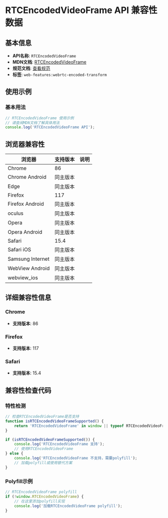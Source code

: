 # RTCEncodedVideoFrame API 兼容性数据

## 基本信息

- **API名称**: `RTCEncodedVideoFrame`
- **MDN文档**: [RTCEncodedVideoFrame](https://developer.mozilla.org/docs/Web/API/RTCEncodedVideoFrame)
- **规范文档**: [查看规范](https://w3c.github.io/webrtc-encoded-transform/#rtcencodedvideoframe)
- **标签**: `web-features:webrtc-encoded-transform`

## 使用示例

### 基本用法

```javascript
// RTCEncodedVideoFrame 使用示例
// 请查阅MDN文档了解具体用法
console.log('RTCEncodedVideoFrame API');
```

## 浏览器兼容性

| 浏览器 | 支持版本 | 说明 |
|--------|----------|------|
| Chrome | 86 |  |
| Chrome Android | 同主版本 |  |
| Edge | 同主版本 |  |
| Firefox | 117 |  |
| Firefox Android | 同主版本 |  |
| oculus | 同主版本 |  |
| Opera | 同主版本 |  |
| Opera Android | 同主版本 |  |
| Safari | 15.4 |  |
| Safari iOS | 同主版本 |  |
| Samsung Internet | 同主版本 |  |
| WebView Android | 同主版本 |  |
| webview_ios | 同主版本 |  |

## 详细兼容性信息

### Chrome

- **支持版本**: 86

### Firefox

- **支持版本**: 117

### Safari

- **支持版本**: 15.4

## 兼容性检查代码

### 特性检测

```javascript
// 检查RTCEncodedVideoFrame是否支持
function isRTCEncodedVideoFrameSupported() {
    return 'RTCEncodedVideoFrame' in window || typeof RTCEncodedVideoFrame !== 'undefined';
}

if (isRTCEncodedVideoFrameSupported()) {
    console.log('RTCEncodedVideoFrame 支持');
    // 使用RTCEncodedVideoFrame
} else {
    console.log('RTCEncodedVideoFrame 不支持，需要polyfill');
    // 加载polyfill或使用替代方案
}
```

### Polyfill示例

```javascript
// RTCEncodedVideoFrame polyfill
if (!window.RTCEncodedVideoFrame) {
    // 在这里添加polyfill实现
    console.log('加载RTCEncodedVideoFrame polyfill');
}
```

